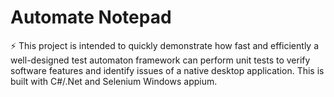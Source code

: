 # Automate Notepad
⚡ This project is intended to quickly demonstrate how fast and efficiently a well-designed test automaton framework can perform unit tests to verify software features and identify issues of a native desktop application. This is built with C#/.Net and Selenium Windows appium.
